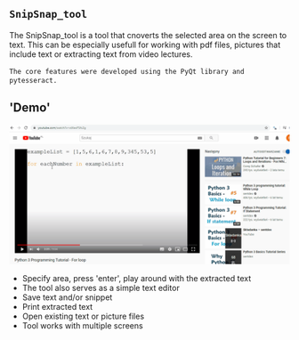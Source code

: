 ## `SnipSnap_tool`

The SnipSnap_tool is a tool that cnoverts the selected area on the screen to text. 
This can be especially usefull for working with pdf files, pictures that include text or extracting text from 
video lectures.
    
    The core features were developed using the PyQt library and pytesseract. 
## 'Demo'    
![SnipSnap_demo](demo/SnipSnap_demo.gif)

* Specify area, press 'enter', play around with the extracted text
* The tool also serves as a simple text editor
* Save text and/or snippet 
* Print extracted text
* Open existing text or picture files
* Tool works with multiple screens


